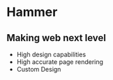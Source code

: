 # Hammer
## Making web next level
- High design capabilities
- High accurate page rendering
- Custom Design
